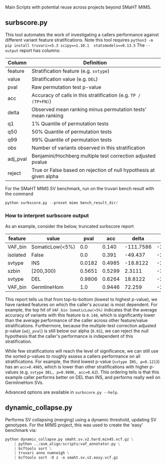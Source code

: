 Main Scripts with potential reuse across projects beyond SMaHT MIMS.

surbscore.py
------------

This tool automates the work of investigating a callers performance against different variant feature stratifications.
Note this tool requires `python3 -m pip install truvari>=5.3 scipy==1.10.1  statsmodels==0.13.5`
The `--output` report has columns:

| Column   | Definition                                                         |
| -------- | ------------------------------------------------------------------ |
| feature  | Stratification feature (e.g. `svtype`)                             |
| value    | Stratification value (e.g. `DEL`)                                  |
| pval     | Raw permutation test p-value                                       |
| acc      | Accuracy of calls in this stratification (e.g. `TP / (TP+FN)`)     |
| delta    | Observed mean ranking minus permutation tests' mean ranking        |
| q1       | 1% Quantile of permutation tests                                   |
| q50      | 50% Quantile of permutation tests                                  |
| q99      | 99% Quantile of permutation tests                                  |
| obs      | Number of variants observed in this stratification                 |
| adj_pval | Benjamini/Hochberg multiple test correction adjusted pvalue        |
| reject   | True or False based on rejection of null hypothesis at given alpha |

For the SMaHT MIMS SV benchmark, run on the truvari bench result with the command 
```python
python surbscore.py --preset mims bench_result_dir/
```

### How to interpret surbscore output
As an example, consider the below, truncated surbscore report

| feature	| value           | pval   | acc    | delta     | q1       | q50     | q99     | obs   | adj_pval | reject |
| --------- | --------------- | ------ | ------ | --------- | -------- | ------- | ------- | ----- | -------- | ------ |
| VAF_bin   | SomaticLow(<5%) | 0.0    | 0.140  | -111.7586 | -22.653  | -0.0418 | 22.6734 | 13184 | 0.0      | True   |
| isolated  | False           | 0.0    | 0.391  | -49.437   | -20.6976 | 0.0522  | 21.1852 | 12401 | 0.0      | True   |
| svtype    | INS             | 0.0182 | 0.4985 | -18.8122  | -21.0539 | -0.0179 | 21.2513 | 20545 | 0.1213   | False  |
| szbin     | [200,300)       | 0.5651 | 0.5299 | 2.3111    | -31.8288 | -0.0405 | 31.6662 | 2546  | 1.0      | False  |
| svtype    | DEL             | 0.9806 | 0.6264 | 18.8122   | -21.1796 | -0.0359 | 21.0722 | 13595 | 1.0      | False  |
| VAF_bin   | GermlineHom     | 1.0    | 0.9446 | 72.259    | -24.9471 | -0.0244 | 24.533  | 5308  | 1.0      | False  |

This report tells us that from top-to-bottom (lowest to highest p-value), we have ranked features on which the caller's
accurac is most dependent. For example, the top hit of `VAF_bin SomaticLow(<5%)` indicates that the
average accuracy of variants with this feature is `0.140`, which is significantly lower than the average performance of
the caller across other feature/value stratifications. Furthermore, because the multiple-test correction adjusted
p-value (`adj_pval`) is still below our alpha (`0.01`), we can reject the null hypothesis that the caller's performance is
independent of this stratification.

While few stratifications will reach the level of significance, we can still use the sorted p-values to roughly assess a
callers performance on all stratifications. For example, the third lowest p-value (`svtype INS, p=0.1213`) has
an `acc=0.4985`, which is lower than other stratifications with higher p-values (e.g. `svtype DEL, p=0.9806, acc=0.62`).
This ordering tells is that this example caller performs better on DEL than INS, and performs really well on GermlineHom
SVs.

Advanced options are available in `surbscore.py --help`.

dynamic_collapse.py
-------------------

Performs SV collapsing (merging) using a dynamic threshold, updating SV genotypes. For the MIMS project, this was used
to create the 'easy' benchmark via:
```python
python dynamic_collapse.py smaht.sv.v2.hard.min45.vcf.gz \
    | python ../asm_align/scripts/vaf_annotator.py \
    | bcftools sort \
    | truvari anno numneigh \
    | bcftools sort -O z -o smaht.sv.v2.easy.vcf.gz
```
